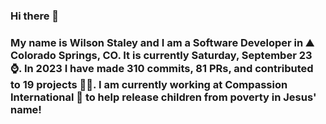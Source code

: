 ### Hi there 👋

### My name is Wilson Staley and I am a Software Developer in ⛰ Colorado Springs, CO.  It is currently Saturday, September 23 ⌚. In 2023 I have made 310 commits, 81 PRs, and contributed to 19 projects 👨‍💻. I am currently working at Compassion International 🏢 to help release children from poverty in Jesus' name!